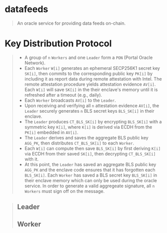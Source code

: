 # datafeeds
> An oracle service for providing data feeds on-chain.

# Key Distribution Protocol
> - A group of `n` `Workers` and one `Leader` form a `PON` (Portal Oracle Network).
> - Each `Worker` `W[i]` generates an ephemeral SECP256K1 secret key `SK[i]`, then commits to the corresponding public key `PK[i]` by including it as report data during remote attestation with Intel. The remote attestation procedure yields attestation evidence `AV[i]`. Each `W[i]` will save `SK[i]` in the their enclave's memory until it is refreshed after a timeout (e.g., daily).
> - Each `Worker` broadcasts `AV[i]` to the `Leader`.
> - Upon receiving and verifying all `n` attestation evidence `AV[i]`, the `Leader` securely generates `n` BLS secret keys `BLS_SK[i]` in their enclave.
> - The `Leader` produces `CT_BLS_SK[i]` by encrypting `BLS_SK[i]` with a symmetric key `K[i]`, where `K[i]` is derived via ECDH from the `PK[i]` embedded in `AV[i]`.  
> - The `Leader` derives and saves the aggregate BLS public key `AGG_PK`, then distributes `CT_BLS_SK[i]` to each `Worker`.
>- Each `W[i]` can compute then save `BLS_SK[i]` by first deriving `K[i]` via ECDH from their saved `SK[i]`, then decrypting `CT_BLS_SK[i]` with it.
>- At this point, the `Leader` has saved an aggregate BLS public key `AGG_PK` and the enclave code ensures that it has forgotten each `BLS_SK[i]`. Each `Worker` has saved a BLS secret key `BLS_SK[i]` in their enclave memory which can only be used during the oracle service. In order to generate a valid aggregeate signature, all `n` `Workers` must sign off on the message.

> ## Leader
> ## Worker

